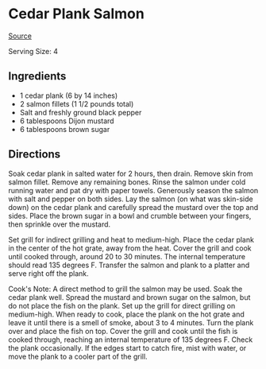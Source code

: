 # Cedar Plank Salmon

[Source](http://www.foodnetwork.com/recipes/bbq-with-bobby-flay/cedar-plank-salmon-recipe/index.html)

Serving Size: 4

## Ingredients

* 1 cedar plank (6 by 14 inches)
* 2 salmon fillets (1 1/2 pounds total)
* Salt and freshly ground black pepper
* 6 tablespoons Dijon mustard
* 6 tablespoons brown sugar

## Directions

Soak cedar plank in salted water for 2 hours, then drain. Remove skin
from salmon fillet. Remove any remaining bones. Rinse the salmon under
cold running water and pat dry with paper towels. Generously season the
salmon with salt and pepper on both sides. Lay the salmon (on what was
skin-side down) on the cedar plank and carefully spread the mustard over
the top and sides. Place the brown sugar in a bowl and crumble between
your fingers, then sprinkle over the mustard.

Set grill for indirect grilling and heat to medium-high. Place the
cedar plank in the center of the hot grate, away from the heat. Cover
the grill and cook until cooked through, around 20 to 30 minutes. The
internal temperature should read 135 degrees F. Transfer the salmon and
plank to a platter and serve right off the plank.

Cook's Note: A direct method to grill the salmon may be used. Soak the
cedar plank well. Spread the mustard and brown sugar on the salmon, but
do not place the fish on the plank. Set up the grill for direct grilling
on medium-high. When ready to cook, place the plank on the hot grate and
leave it until there is a smell of smoke, about 3 to 4 minutes. Turn the
plank over and place the fish on top. Cover the grill and cook until the
fish is cooked through, reaching an internal temperature of 135 degrees
F. Check the plank occasionally. If the edges start to catch fire, mist
with water, or move the plank to a cooler part of the grill.

